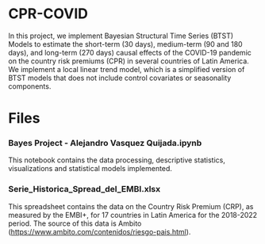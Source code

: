 # CPR-COVID

In this project, we implement Bayesian Structural Time Series (BTST) Models to estimate the short-term (30 days), medium-term (90 and 180 days), and long-term (270 days) causal effects of the COVID-19 pandemic on the country risk premiums (CPR) in several countries of Latin America. We implement a local linear trend model, which is a simplified version of BTST models that does not include control covariates or seasonality components.

# Files
### Bayes Project - Alejandro Vasquez Quijada.ipynb

This notebook contains the data processing, descriptive statistics, visualizations and statistical models implemented. 

### Serie_Historica_Spread_del_EMBI.xlsx

This spreadsheet contains the data on the Country Risk Premium (CRP), as measured by the EMBI+, for 17 countries in Latin America for the 2018-2022 period. The source of this data is Ambito (https://www.ambito.com/contenidos/riesgo-pais.html). 
